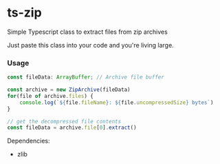 # ts-zip

Simple Typescript class to extract files from zip archives

Just paste this class into your code and you're living large.

### Usage
```typescript
const fileData: ArrayBuffer; // Archive file buffer

const archive = new ZipArchive(fileData)
for(file of archive.files) {
	console.log(`${file.fileName}: ${file.uncompressedSize} bytes`)
}

// get the decompressed file contents
const fileData = archive.file[0].extract()
```

Dependencies:

* zlib

